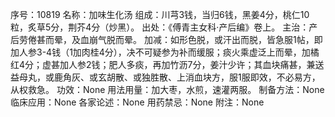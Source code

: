 序号：10819
名称：加味生化汤
组成：川芎3钱，当归6钱，黑姜4分，桃仁10粒，炙草5分，荆芥4分（炒黑）。
出处：《傅青主女科·产后编》卷上。
主治：产后劳倦甚而晕，及血崩气脱而晕。
加减：如形色脱，或汗出而脱，皆急服1帖，即加人参3-4钱（1加肉桂4分），决不可疑参为补而缓服；痰火乘虚泛上而晕，加橘红4分；虚甚加人参2钱；肥人多痰，再加竹沥7分，姜汁少许；其血块痛甚，兼送益母丸，或鹿角灰、或玄胡散、或独胜散、上消血块方，服1服即效，不必易方，从权救急。
功效：None
用法用量：加大枣，水煎，速灌两服。
制备方法：None
临床应用：None
各家论述：None
用药禁忌：None
附注：None
